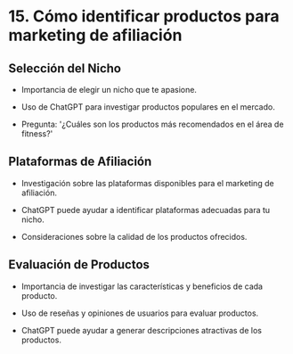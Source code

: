 # 15. Cómo identificar productos para marketing de afiliación

## Selección del Nicho

* Importancia de elegir un nicho que te apasione.

* Uso de ChatGPT para investigar productos populares en el mercado.

* Pregunta: '¿Cuáles son los productos más recomendados en el área de fitness?'

## Plataformas de Afiliación

* Investigación sobre las plataformas disponibles para el marketing de afiliación.

* ChatGPT puede ayudar a identificar plataformas adecuadas para tu nicho.

* Consideraciones sobre la calidad de los productos ofrecidos.

## Evaluación de Productos

* Importancia de investigar las características y beneficios de cada producto.

* Uso de reseñas y opiniones de usuarios para evaluar productos.

* ChatGPT puede ayudar a generar descripciones atractivas de los productos.
